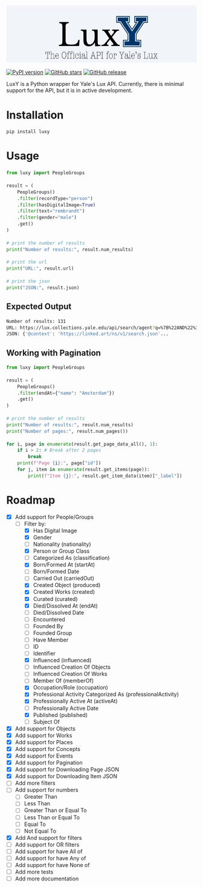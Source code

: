 ![Lux Logo](https://github.com/project-lux/luxy/blob/main/docs/images/luxy-logo.jpg?raw=true)

[![PyPI version](https://badge.fury.io/py/luxy.svg)](https://badge.fury.io/py/luxy)
[![GitHub stars](https://img.shields.io/github/stars/project-lux/luxy.svg)](https://github.com/project-lux/luxy/stargazers)
[![GitHub release](https://img.shields.io/github/v/release/project-lux/luxy)](https://github.com/project-lux/luxy/releases)


LuxY is a Python wrapper for Yale's Lux API. Currently, there is minimal support for the API, but it is in active development.

# Installation

```bash
pip install luxy
```

# Usage

```python
from luxy import PeopleGroups

result = (
    PeopleGroups()
    .filter(recordType="person")
    .filter(hasDigitalImage=True)
    .filter(text="rembrandt")
    .filter(gender="male")
    .get()
)

# print the number of results
print("Number of results:", result.num_results)

# print the url
print("URL:", result.url)

# print the json
print("JSON:", result.json)
```

## Expected Output

```bash
Number of results: 131
URL: https://lux.collections.yale.edu/api/search/agent?q=%7B%22AND%22%3A%20%5B%7B%22recordType%22%3A%20%22person%22%7D%2C%20%7B%22hasDigitalImage%22%3A%201%7D%2C%20%7B%22text%22%3A%20%22rembrandt%22%7D%2C%20%7B%22gender%22%3A%20%7B%22id%22%3A%20%22https%3A//lux.collections.yale.edu/data/concept/6f652917-4c07-4d51-8209-fcdd4f285343%22%7D%7D%5D%7D
JSON: {'@context': 'https://linked.art/ns/v1/search.json'...
```

## Working with Pagination

```python
from luxy import PeopleGroups

result = (
    PeopleGroups()
    .filter(endAt={"name": "Amsterdam"})
    .get()
)

# print the number of results
print("Number of results:", result.num_results)
print("Number of pages:", result.num_pages())

for i, page in enumerate(result.get_page_data_all(), 1):
    if i > 2: # Break after 2 pages
        break
    print(f"Page {i}:", page["id"])
    for j, item in enumerate(result.get_items(page)):
        print(f"Item {j}:", result.get_item_data(item)["_label"])
```

# Roadmap

- [x] Add support for People/Groups
    - [ ] Filter by:
        - [x] Has Digital Image
        - [x] Gender
        - [ ] Nationality (nationality)
        - [x] Person or Group Class
        - [ ] Categorized As (classification)
        - [x] Born/Formed At (startAt)
        - [ ] Born/Formed Date
        - [ ] Carried Out (carriedOut)
        - [x] Created Object (produced)
        - [x] Created Works (created)
        - [x] Curated (curated)
        - [x] Died/Dissolved At (endAt)
        - [ ] Died/Dissolved Date
        - [ ] Encountered
        - [ ] Founded By
        - [ ] Founded Group
        - [ ] Have Member
        - [ ] ID
        - [ ] Identifier
        - [x] Influenced (influenced)
        - [ ] Influenced Creation Of Objects
        - [ ] Influenced Creation Of Works
        - [ ] Member Of (memberOf)
        - [x] Occupation/Role (occupation)
        - [x] Professional Activity Categorized As (professionalActivity)
        - [x] Professionally Active At (activeAt)
        - [ ] Professionally Active Date
        - [x] Published (published)
        - [ ] Subject Of
- [x] Add support for Objects
- [x] Add support for Works
- [x] Add support for Places
- [x] Add support for Concepts
- [x] Add support for Events
- [x] Add support for Pagination
- [x] Add support for Downloading Page JSON
- [x] Add support for Downloading Item JSON
- [ ] Add more filters
- [ ] Add support for numbers
    - [ ] Greater Than
    - [ ] Less Than
    - [ ] Greater Than or Equal To
    - [ ] Less Than or Equal To
    - [ ] Equal To
    - [ ] Not Equal To
- [x] Add And support for filters
- [ ] Add support for OR filters
- [ ] Add support for have All of
- [ ] Add support for have Any of
- [ ] Add support for have None of
- [ ] Add more tests
- [ ] Add more documentation